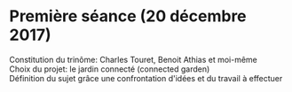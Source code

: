 Première séance (20 décembre 2017)
==

Constitution du trinôme: Charles Touret, Benoit Athias et moi-même  
Choix du projet: le jardin connecté (connected garden)  
Définition du sujet grâce une confrontation d'idées et du travail à effectuer
